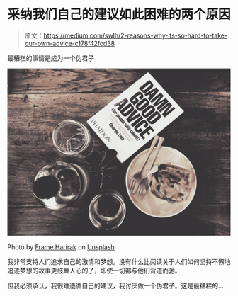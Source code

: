 # 采纳我们自己的建议如此困难的两个原因

> 原文：<https://medium.com/swlh/2-reasons-why-its-so-hard-to-take-our-own-advice-c178f42fcd38>

最糟糕的事情是成为一个伪君子

![](img/a751ffb510ac986131b3331da7860759.png)

Photo by [Frame Harirak](https://unsplash.com/photos/Ei_lQ6kTwiI?utm_source=unsplash&utm_medium=referral&utm_content=creditCopyText) on [Unsplash](https://unsplash.com/search/photos/advice?utm_source=unsplash&utm_medium=referral&utm_content=creditCopyText)

我非常支持人们追求自己的激情和梦想。没有什么比阅读关于人们如何坚持不懈地追逐梦想的故事更鼓舞人心的了，即使一切都与他们背道而驰。

但我必须承认，我很难遵循自己的建议，我讨厌做一个伪君子。这是最糟糕的…